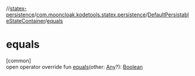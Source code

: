 //[statex-persistence](../../../index.md)/[com.mooncloak.kodetools.statex.persistence](../index.md)/[DefaultPersistableStateContainer](index.md)/[equals](equals.md)

# equals

[common]\
open operator override fun [equals](equals.md)(other: [Any](https://kotlinlang.org/api/latest/jvm/stdlib/kotlin/-any/index.html)?): [Boolean](https://kotlinlang.org/api/latest/jvm/stdlib/kotlin/-boolean/index.html)
